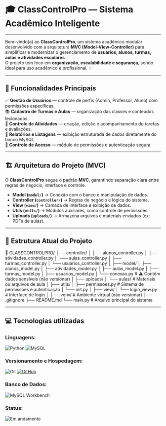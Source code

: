 # 🎓 ClassControlPro — Sistema Acadêmico Inteligente

---

Bem-vindo(a) ao **ClassControlPro**, um sistema acadêmico modular desenvolvido com a arquitetura **MVC (Model-View-Controller)** para simplificar e modernizar o gerenciamento de **usuários, alunos, turmas, aulas e atividades escolares**.  
O projeto tem foco em **organização, escalabilidade e segurança**, sendo ideal para uso acadêmico e profissional. 💡  

---

## 🧩 Funcionalidades Principais

✅ **Gestão de Usuários** — controle de perfis (Admin, Professor, Aluno) com permissões específicas.  
📚 **Cadastro de Turmas e Aulas** — organização das classes e conteúdos lecionados.  
🧠 **Controle de Atividades** — criação, edição e acompanhamento de tarefas e avaliações.  
🧾 **Relatórios e Listagens** — exibição estruturada de dados diretamente do banco MySQL.  
🔐 **Controle de Acesso** — módulo de permissões e autenticação segura.  

---

## 🏗️ Arquitetura do Projeto (MVC)

O **ClassControlPro** segue o padrão **MVC**, garantindo separação clara entre regras de negócio, interface e controle.

- **Model (`model/`)** → Conexão com o banco e manipulação de dados.  
- **Controller (`controller/`)** → Regras de negócio e lógica do sistema.  
- **View (`view/`)** → Camada de interface e exibição de dados.  
- **Utils (`utils/`)** → Módulos auxiliares, como controle de permissões.  
- **Uploads (`uploads/`)** → Armazena arquivos e materiais enviados (ex: PDFs de aulas).  

---

## 💾 Estrutura Atual do Projeto

📂 CLASSCONTROLPRO/
├── controller/
│ ├── alunos_controller.py
│ ├── atividades_controller.py
│ ├── aulas_controller.py
│ ├── turmas_controller.py
│ └── usuarios_controller.py
│
├── model/
│ ├── alunos_model.py
│ ├── atividades_model.py
│ ├── aulas_model.py
│ ├── turmas_model.py
│ ├── usuarios_model.py
│ └── conexao.py # ⚠️ Contém dados sensíveis (não versionar)
│
├── uploads/
│ └── aulas/ # Materiais ou arquivos de aula
│
├── utils/
│ ├── permissoes.py # Sistema de permissões e autenticação
│ └── init.py
│
├── view/
│ └── login_view.py # Interface de login
│
├── venv/ # Ambiente virtual (não versionar)
├── .gitignore
├── README.md
└── main.py # Arquivo principal do sistema

---

## 💻 Tecnologias utilizadas

### Linguagens:

![Python](https://img.shields.io/badge/python-3670A0?style=for-the-badge&logo=python&logoColor=ffdd54) ![MySQL](https://img.shields.io/badge/mysql-4479A1?style=for-the-badge&logo=mysql&logoColor=white)

 ### Versionamento e Hospedagem:

![Git](https://img.shields.io/badge/GIT-E44C30?style=for-the-badge&logo=git&logoColor=white) [![GitHub](https://img.shields.io/badge/GitHub-100000?style=for-the-badge&logo=github&logoColor=white)](https://github.com/SEUUSERNAME)


### Banco de Dados:

![MySQL Workbench](https://img.shields.io/badge/mysql--workbench-00758F?style=for-the-badge&logo=mysql&logoColor=white)


### Status:
![Em andamento](https://img.shields.io/badge/status-Em%20andamento-F2A900?style=for-the-badge&logoColor=white)

